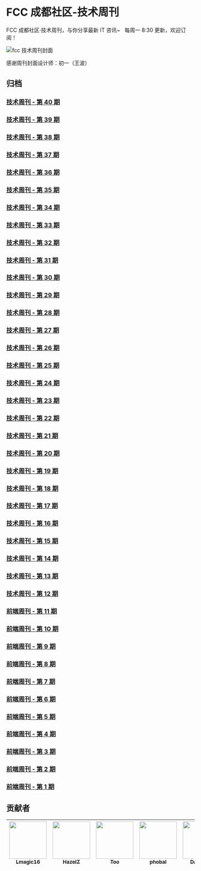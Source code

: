 # FCC 成都社区-技术周刊
FCC 成都社区·技术周刊，与你分享最新 IT 咨讯~
   
每周一 8:30 更新，欢迎订阅！

![fcc 技术周刊封面](https://upload-images.jianshu.io/upload_images/7008018-6bf61f0dcc3f2fde.png?imageMogr2/auto-orient/strip%7CimageView2/2/w/680)

感谢周刊封面设计师：初一（王波）

## 归档
### [技术周刊 - 第 40 期](https://github.com/FreeCodeCamp-Chengdu/IT-Technology-weekly/issues/46)
### [技术周刊 - 第 39 期](https://github.com/FreeCodeCamp-Chengdu/IT-Technology-weekly/issues/45)
### [技术周刊 - 第 38 期](https://github.com/FreeCodeCamp-Chengdu/IT-Technology-weekly/issues/44)
### [技术周刊 - 第 37 期](https://github.com/FreeCodeCamp-Chengdu/IT-Technology-weekly/issues/43)
### [技术周刊 - 第 36 期](https://github.com/FreeCodeCamp-Chengdu/IT-Technology-weekly/issues/42)
### [技术周刊 - 第 35 期](https://github.com/FreeCodeCamp-Chengdu/IT-Technology-weekly/issues/41)
### [技术周刊 - 第 34 期](https://github.com/FreeCodeCamp-Chengdu/IT-Technology-weekly/issues/40)
### [技术周刊 - 第 33 期](https://github.com/FreeCodeCamp-Chengdu/IT-Technology-weekly/issues/39)
### [技术周刊 - 第 32 期](https://github.com/FreeCodeCamp-Chengdu/IT-Technology-weekly/issues/38)
### [技术周刊 - 第 31 期](https://github.com/FreeCodeCamp-Chengdu/IT-Technology-weekly/issues/37)
### [技术周刊 - 第 30 期](https://github.com/FreeCodeCamp-Chengdu/IT-Technology-weekly/issues/36)
### [技术周刊 - 第 29 期](https://github.com/FreeCodeCamp-Chengdu/IT-Technology-weekly/issues/35)
### [技术周刊 - 第 28 期](https://github.com/FreeCodeCamp-Chengdu/IT-Technology-weekly/issues/34)
### [技术周刊 - 第 27 期](https://github.com/FreeCodeCamp-Chengdu/IT-Technology-weekly/issues/33)
### [技术周刊 - 第 26 期](https://github.com/FreeCodeCamp-Chengdu/IT-Technology-weekly/issues/32)
### [技术周刊 - 第 25 期](https://github.com/FreeCodeCamp-Chengdu/IT-Technology-weekly/issues/31)
### [技术周刊 - 第 24 期](https://github.com/FreeCodeCamp-Chengdu/IT-Technology-weekly/issues/30)
### [技术周刊 - 第 23 期](https://github.com/FreeCodeCamp-Chengdu/IT-Technology-weekly/issues/29)
### [技术周刊 - 第 22 期](https://github.com/FreeCodeCamp-Chengdu/IT-Technology-weekly/issues/28)
### [技术周刊 - 第 21 期](https://github.com/FreeCodeCamp-Chengdu/IT-Technology-weekly/issues/27)
### [技术周刊 - 第 20 期](https://github.com/FreeCodeCamp-Chengdu/IT-Technology-weekly/issues/26)
### [技术周刊 - 第 19 期](https://github.com/FreeCodeCamp-Chengdu/IT-Technology-weekly/issues/25)
### [技术周刊 - 第 18 期](https://github.com/FreeCodeCamp-Chengdu/IT-Technology-weekly/issues/24)
### [技术周刊 - 第 17 期](https://github.com/FreeCodeCamp-Chengdu/IT-Technology-weekly/issues/20)
### [技术周刊 - 第 16 期](https://github.com/FreeCodeCamp-Chengdu/IT-Technology-weekly/issues/19)
### [技术周刊 - 第 15 期](https://github.com/FreeCodeCamp-Chengdu/IT-Technology-weekly/issues/18)
### [技术周刊 - 第 14 期](https://github.com/FreeCodeCamp-Chengdu/IT-Technology-weekly/issues/17)
### [技术周刊 - 第 13 期](https://github.com/FreeCodeCamp-Chengdu/FrontEnd-weekly/issues/16)
### [技术周刊 - 第 12 期](https://github.com/FreeCodeCamp-Chengdu/FrontEnd-weekly/issues/15)
### [前端周刊 - 第 11 期](https://github.com/FreeCodeCamp-Chengdu/FrontEnd-weekly/issues/14)
### [前端周刊 - 第 10 期](https://github.com/FreeCodeCamp-Chengdu/FrontEnd-weekly/issues/13)
### [前端周刊 - 第 9 期](https://github.com/FreeCodeCamp-Chengdu/FrontEnd-weekly/issues/11)
### [前端周刊 - 第 8 期](https://github.com/FreeCodeCamp-Chengdu/FrontEnd-weekly/issues/10)
### [前端周刊 - 第 7 期](https://github.com/FreeCodeCamp-Chengdu/FrontEnd-weekly/issues/8)
### [前端周刊 - 第 6 期](https://github.com/FreeCodeCamp-Chengdu/FrontEnd-weekly/issues/7)
### [前端周刊 - 第 5 期](https://github.com/FreeCodeCamp-Chengdu/FrontEnd-weekly/issues/6) 
### [前端周刊 - 第 4 期](https://github.com/FreeCodeCamp-Chengdu/FrontEnd-weekly/issues/5)
### [前端周刊 - 第 3 期](https://github.com/FreeCodeCamp-Chengdu/FrontEnd-weekly/issues/4)
### [前端周刊 - 第 2 期](https://github.com/FreeCodeCamp-Chengdu/FrontEnd-weekly/issues/3)
### [前端周刊 - 第 1 期](https://github.com/FreeCodeCamp-Chengdu/FrontEnd-weekly/issues/2)  

## 贡献者

| [<img src="https://avatars2.githubusercontent.com/u/20634917?s=460&v=4" width="100px;"/><br /><sub>Lmagic16</sub>](https://github.com/Lmagic16) | [<img src="https://avatars2.githubusercontent.com/u/20153363?s=460&v=4" width="100px;"/><br /><sub>HazelZ</sub>](https://github.com/HazelZ) | [<img src="https://avatars3.githubusercontent.com/u/171673?s=460&v=4" width="100px;"/><br /><sub>Too</sub>](https://github.com/Too) | [<img src="https://avatars2.githubusercontent.com/u/9244211?s=460&v=4" width="100px;"/><br /><sub>phobal</sub>](https://github.com/phobal) | [<img src="https://avatars1.githubusercontent.com/u/4491950?s=460&v=4" width="100px;"/><br /><sub>David Lin</sub>](https://github.com/wild-flame) | [<img src="https://avatars3.githubusercontent.com/u/17982705?s=460&v=4" width="100px;"/><br /><sub>FengShangWuQi</sub>](https://github.com/FengShangWuQi) |
| :---: | :---: | :---: | :---: | :---: | :---: |
